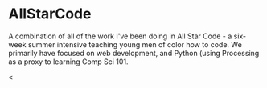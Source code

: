 # AllStarCode
A combination of all of the work I've been doing in All Star Code - a six-week summer intensive teaching young men of color how to code. We primarily have focused on web development, and Python (using Processing as a proxy to learning Comp Sci 101. 

<
